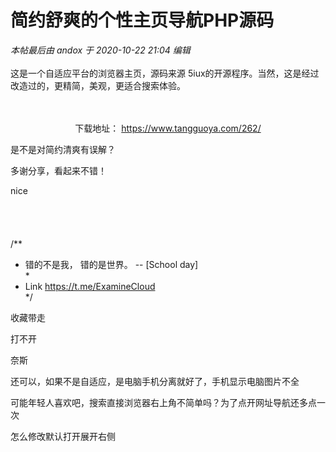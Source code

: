 # 简约舒爽的个性主页导航PHP源码


<i class="pstatus"> 本帖最后由 andox 于 2020-10-22 21:04 编辑 </i><br />
<br />
这是一个自适应平台的浏览器主页，源码来源 5iux的开源程序。当然，这是经过改造过的，更精简，美观，更适合搜索体验。<br />
<img id="aimg_s2pWR" onclick="zoom(this, this.src, 0, 0, 0)" class="zoom" src="https://i.niupic.com/images/2020/10/22/8TX3.png" onmouseover="img_onmouseoverfunc(this)" onload="thumbImg(this)" border="0" alt="" /><br />
<br />
<br />
<div align="center">下载地址： <a href="https://www.tangguoya.com/262/" target="_blank">https://www.tangguoya.com/262/</a> </div>

是不是对简约清爽有误解？

多谢分享，看起来不错！

nice<br />
<br />
<br />
<br />
<br />
/**<br />
 * 错的不是我， 错的是世界。 -- [School day]<br />
 *<br />
 * Link https://t.me/ExamineCloud<br />
 */

<img src="static/image/smiley/default/lol.gif" smilieid="12" border="0" alt="" /><img src="static/image/smiley/default/lol.gif" smilieid="12" border="0" alt="" /><img src="static/image/smiley/default/lol.gif" smilieid="12" border="0" alt="" />收藏带走

打不开

奈斯

还可以，如果不是自适应，是电脑手机分离就好了，手机显示电脑图片不全

可能年轻人喜欢吧，搜索直接浏览器右上角不简单吗？为了点开网址导航还多点一次

怎么修改默认打开展开右侧

